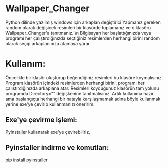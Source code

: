 # Wallpaper_Changer
Python dilinde yazılmış windows için arkaplan değiştirici
Yapmanız gereken random olarak değişicek resimleri bir klasörde toplamanız ve o klasörü Wallpaper_Changer'a tanıtmanız.
\n
Bilgisayarı her başlattığınızda veya programı her çalıştırdığınızda seçtiğiniz resimlerden herhangi birini random olarak seçip arkaplanınıza atamaya yarar.

# Kullanım:
Öncelikle bir klasör oluşturup beğendiğiniz resimleri bu klasöre koymalısınız. 
Program klasörün içindeki resimlerden herhangi birini, programı her çalıştırdığınızda arkaplana atar.
Resimleri koyduğunuz klasörün tam yolunu programda Directory="" değişkenine tanıtmalısınız.
Artık kullanıma hazır ama başlangıçta herhangi bir hatayla karşılaşmamak adına böyle kullanmak yerine exe'ye çevirip kullanmanızı öneririm.

## Exe'ye çevirme işlemi:
Pyinstaller kullanarak exe'ye çevirebiliriz.
## Pyinstaller indirme ve komutları:
pip install pyinstaller

